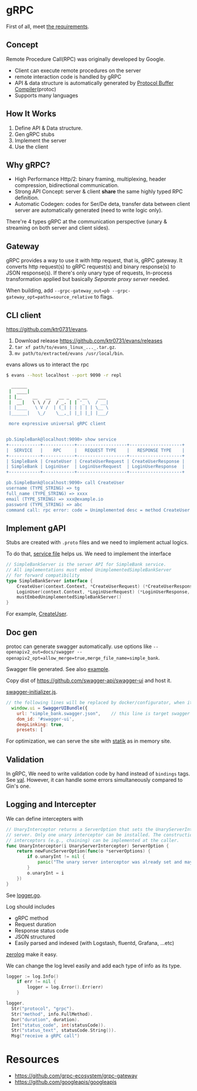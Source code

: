 # gRPC

First of all, meet [the requirements](https://grpc.io/docs/languages/go/quickstart/).

## Concept

Remote Procedure Call(RPC) was originally developed by Google.

- Client can execute remote procedures on the server
- remote interaction code is handled by gRPC
- API & data structure is automatically generated by [Protocol Buffer Compiler](https://grpc.io/docs/protoc-installation/)(protoc)
- Supports many languages

## How It Works

1. Define API & Data structure.
2. Gen gRPC stubs
3. Implement the server
4. Use the client

## Why gRPC?

- High Performance Http/2: binary framing, multiplexing, header compression, bidirectional communication.
- Strong API Concept: server & client **share** the same highly typed RPC definition.
- Automatic Codegen: codes for Ser/De deta, transfer data between client server are automatically generated (need to write logic only).

There're 4 types gRPC at the communication perspective (unary & streaming on both server and client sides).

## Gateway

gRPC provides a way to use it with http request, that is, gRPC gateway.
It converts http request(s) to gRPC request(s) and binary response(s) to JSON response(s).
If there's only unary type of requests, In-process transformation applied but basically *Separate proxy server* needed.

When building, add `--grpc-gateway_out=pb --grpc-gateway_opt=paths=source_relative` to flags.

## CLI client

https://github.com/ktr0731/evans.

1. Download release https://github.com/ktr0731/evans/releases
2. `tar xf path/to/evans_linux_..._.tar.gz`.
3. `mv path/to/extracted/evans /usr/local/bin`.

evans allows us to interact the rpc

```bash
$ evans --host localhost --port 9090 -r repl

  ______
 |  ____|
 | |__    __   __   __ _   _ __    ___
 |  __|   \ \ / /  / _. | | '_ \  / __|
 | |____   \ V /  | (_| | | | | | \__ \
 |______|   \_/    \__,_| |_| |_| |___/

 more expressive universal gRPC client


pb.SimpleBank@localhost:9090> show service
+------------+------------+-------------------+--------------------+
|  SERVICE   |    RPC     |   REQUEST TYPE    |   RESPONSE TYPE    |
+------------+------------+-------------------+--------------------+
| SimpleBank | CreateUser | CreateUserRequest | CreateUserResponse |
| SimpleBank | LoginUser  | LoginUserRequest  | LoginUserResponse  |
+------------+------------+-------------------+--------------------+

pb.SimpleBank@localhost:9090> call CreateUser
username (TYPE_STRING) => tg
full_name (TYPE_STRING) => xxxx
email (TYPE_STRING) => xxx@example.io
password (TYPE_STRING) => abc
command call: rpc error: code = Unimplemented desc = method CreateUser not implemented
```

## Implement gAPI

Stubs are created with `.proto` files and we need to implement actual logics.

To do that, [service file](../proto/service_simple_bank.proto) helps us.
We need to implement the interface

```go
// SimpleBankServer is the server API for SimpleBank service.
// All implementations must embed UnimplementedSimpleBankServer
// for forward compatibility
type SimpleBankServer interface {
	CreateUser(context.Context, *CreateUserRequest) (*CreateUserResponse, error)
	LoginUser(context.Context, *LoginUserRequest) (*LoginUserResponse, error)
	mustEmbedUnimplementedSimpleBankServer()
}
```

For example, [CreateUser](./rpc_create_user.go).

## Doc gen

protoc can generate swagger automatically.
use options like `--openapiv2_out=docs/swagger --openapiv2_opt=allow_merge=true,merge_file_name=simple_bank`.

Swagger file generated. See also [example](https://github.com/grpc-ecosystem/grpc-gateway/blob/main/examples/internal/proto/examplepb/a_bit_of_everything.proto#L611).

Copy dist of https://github.com/swagger-api/swagger-ui and host it.

[swagger-initializer.js](../docs/swagger/swagger-initializer.js).

```js
// the following lines will be replaced by docker/configurator, when it runs in a docker-container
  window.ui = SwaggerUIBundle({
    url: "simple_bank.swagger.json",	// this line is target swagger
    dom_id: '#swagger-ui',
    deepLinking: true,
    presets: [
```

For optimization, we can serve the site with [statik](https://github.com/rakyll/statik) as in memory site.

## Validation

In gRPC, We need to write validation code by hand instead of `bindings` tags. See [val](../val/validator.go).
However, it can handle some errors simultaneously compared to Gin's one.

## Logging and Intercepter

We can define intercepters with

```go
// UnaryInterceptor returns a ServerOption that sets the UnaryServerInterceptor for the
// server. Only one unary interceptor can be installed. The construction of multiple
// interceptors (e.g., chaining) can be implemented at the caller.
func UnaryInterceptor(i UnaryServerInterceptor) ServerOption {
	return newFuncServerOption(func(o *serverOptions) {
		if o.unaryInt != nil {
			panic("The unary server interceptor was already set and may not be reset.")
		}
		o.unaryInt = i
	})
}
```

See [logger.go](./logger.go).

Log should includes

- gRPC method
- Request duration
- Response status code
- JSON structured
- Easily parsed and indexed (with Logstash, fluentd, Grafana, ...etc)

[zerolog](https://github.com/rs/zerolog) make it easy.

We can change the log level easily and add each type of info as its type.

```go
logger := log.Info()
	if err != nil {
		logger = log.Error().Err(err)
	}

logger.
  Str("protocol", "grpc").
  Str("method", info.FullMethod).
  Dur("duration", duration).
  Int("status_code", int(statusCode)).
  Str("status_text", statusCode.String()).
  Msg("receive a gRPC call")
```

# Resources

- https://github.com/grpc-ecosystem/grpc-gateway
- https://github.com/googleapis/googleapis
